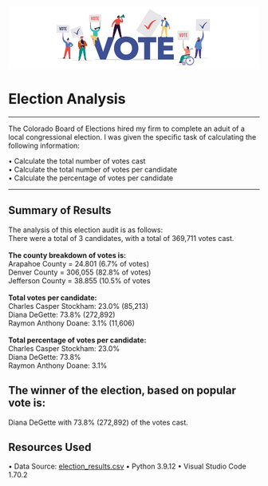 <img src="https://github.com/meggrooms/Election_Analysis/blob/main/resources/vote%20header.png">

# Election Analysis
---------------------------
The Colorado Board of Elections hired my firm to complete an aduit of a local congressional election. I was given the specific task of calculating the following information:
     
• Calculate the total number of votes cast<BR>
• Calculate the total number of votes per candidate<BR>
• Calculate the percentage of votes per candidate<BR>

-------------------------
## Summary of Results
The analysis of this election audit is as follows:<BR>
There were a total of 3 candidates, with a total of 369,711 votes cast.<BR>
     <BR>
**The county breakdown of votes is:**<br>
Arapahoe County = 24.801 (6.7% of votes)<br>
Denver County = 306,055 (82.8% of votes)<br>
Jefferson County = 38.855 (10.5% of votes<br>
  <br>
**Total votes per candidate:**<BR>
Charles Casper Stockham: 23.0% (85,213)<BR>
Diana DeGette: 73.8% (272,892)<BR>
Raymon Anthony Doane: 3.1% (11,606)<BR>
      <br>
**Total percentage of votes per candidate:**<br>
Charles Casper Stockham: 23.0%<BR>
Diana DeGette: 73.8% <BR>
Raymon Anthony Doane: 3.1% <BR>

## **The winner of the election, based on popular vote is:**<BR>
Diana DeGette with 73.8% (272,892) of the votes cast.

          
          


## Resources Used
• Data Source: <a href="https://github.com/meggrooms/Election_Analysis/blob/main/resources/election_results.csv">election_results.csv</a>
• Python 3.9.12
• Visual Studio Code 1.70.2

